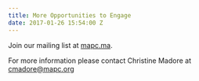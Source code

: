 ```yaml
---
title: More Opportunities to Engage
date: 2017-01-26 15:54:00 Z
---
```


Join our mailing list at [mapc.ma](http://mapc.ma/stonehamosrp-mail).

For more information please contact Christine Madore at [cmadore@mapc.org](mailto:cmadore@mapc.org)